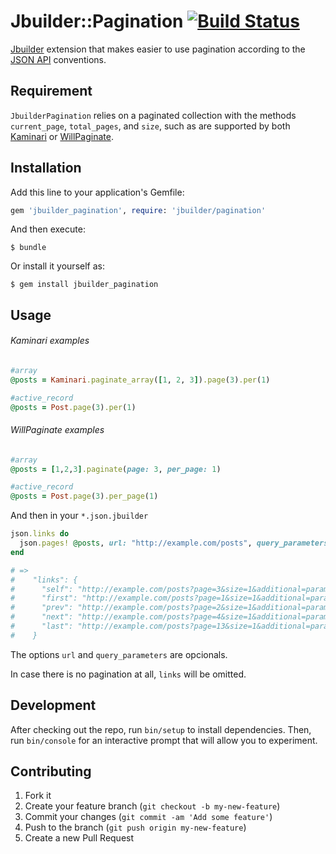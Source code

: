 # Jbuilder::Pagination [![Build Status](https://travis-ci.org/bacarini/jbuilder_pagination.svg?branch=master)](https://travis-ci.org/bacarini/jbuilder_pagination)

[Jbuilder](https://github.com/rails/jbuilder) extension that makes easier to use pagination according to the [JSON API](http://jsonapi.org/format/#fetching-pagination) conventions.

## Requirement

`JbuilderPagination` relies on a paginated collection with the methods `current_page`, `total_pages`, and `size`, such as are supported by both [Kaminari](https://github.com/amatsuda/kaminari) or [WillPaginate](https://github.com/mislav/will_paginate).

## Installation

Add this line to your application's Gemfile:

```ruby
gem 'jbuilder_pagination', require: 'jbuilder/pagination'
```

And then execute:

    $ bundle

Or install it yourself as:

    $ gem install jbuilder_pagination

## Usage

###### Kaminari examples
```ruby
#array
@posts = Kaminari.paginate_array([1, 2, 3]).page(3).per(1)

#active_record
@posts = Post.page(3).per(1)
```

###### WillPaginate examples

```ruby
#array
@posts = [1,2,3].paginate(page: 3, per_page: 1)

#active_record
@posts = Post.page(3).per_page(1)
```

And then in your `*.json.jbuilder`

```ruby
json.links do
  json.pages! @posts, url: "http://example.com/posts", query_parameters: { additional: 'parameters' }
end

# =>
#    "links": {
#      "self": "http://example.com/posts?page=3&size=1&additional=parameters",
#      "first": "http://example.com/posts?page=1&size=1&additional=parameters",
#      "prev": "http://example.com/posts?page=2&size=1&additional=parameters",
#      "next": "http://example.com/posts?page=4&size=1&additional=parameters",
#      "last": "http://example.com/posts?page=13&size=1&additional=parameters"
#    }
```
The options `url` and  `query_parameters` are opcionals.

In case there is no pagination at all, `links` will be omitted.

## Development

After checking out the repo, run `bin/setup` to install dependencies. Then, run `bin/console` for an interactive prompt that will allow you to experiment.

## Contributing

1. Fork it
2. Create your feature branch (`git checkout -b my-new-feature`)
3. Commit your changes (`git commit -am 'Add some feature'`)
4. Push to the branch (`git push origin my-new-feature`)
5. Create a new Pull Request
